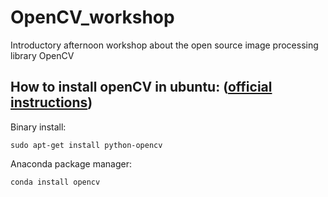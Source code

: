 # OpenCV_workshop
Introductory afternoon workshop about the open source image processing library OpenCV

## How to install openCV in ubuntu: ([official instructions](https://docs.opencv.org/3.4/d2/de6/tutorial_py_setup_in_ubuntu.html))

Binary install:

`sudo apt-get install python-opencv`
 
Anaconda package manager:

`conda install opencv`
